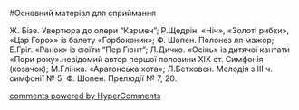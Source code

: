 <div id="hypercomments_widget" class="js-hypercomments-widget invisible"></div>


#Основний матеріал для сприймання

Ж. Бізе. Увертюра до опери   “Кармен”; Р.Щедрін. «Ніч», «Золоті рибки», «Цар Горох» із балету «Горбоконик»; Ф. Шопен. Полонез ля мажор; Е.Гріг. «Ранок» із сюїти  “Пер Гюнт”; Л.Дичко. «Осінь» із дитячої кантати «Пори року».невідомий автор  першої половини ХІХ ст. Симфонія (козачок);  М.Глінка. «Арагонська хота»; Л.Бетховен. Мелодія з ІІІ ч. симфонії № 5; Ф. Шопен. Прелюдії № 7, 20.  

<div class="js-hypercomments-container">
    <a href="http://hypercomments.com" class="hc-link" title="comments widget">comments powered by HyperComments</a>
</div>